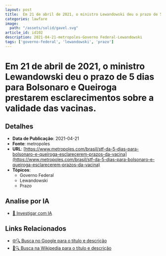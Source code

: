 ```yaml
---
layout: post
title:  Em 21 de abril de 2021, o ministro Lewandowski deu o prazo de 5 dias para Bolsonaro e Queiroga prestarem esclarecimentos sobre a validade das vacinas.
categories: lawfare
image: 
  path: "/assets/solid/gavel.svg"
article_id: id102
description: 2021-04-21-metropoles-Governo Federal-Lewandowski
tags: ['governo-federal', 'lewandowski', 'prazo']
---
```


# Em 21 de abril de 2021, o ministro Lewandowski deu o prazo de 5 dias para Bolsonaro e Queiroga prestarem esclarecimentos sobre a validade das vacinas.

## Detalhes
- **Data de Publicação**: 2021-04-21
- **Fonte**: metropoles
- **URL**: [https://www.metropoles.com/brasil/stf-da-5-dias-para-bolsonaro-e-queiroga-esclarecerem-prazos-da-vacina](https://www.metropoles.com/brasil/stf-da-5-dias-para-bolsonaro-e-queiroga-esclarecerem-prazos-da-vacina)
- **Tópicos**:
  - Governo Federal
  - Lewandowski
  - Prazo

## Analise por IA
- [🤖 Investigar com IA](https://www.perplexity.ai/search?q=%22not%C3%ADcia%20artigo%20Brasil%22%20Em%2021%20de%20abril%20de%202021%2C%20o%20ministro%20Lewandowski%20deu%20o%20prazo%20de%205%20dias%20para%20Bolsonaro%20e%20Queiroga%20prestarem%20esclarecimentos%20sobre%20a%20validade%20das%20vacinas.%20metropoles%202021-04-21)

## Links Relacionados
- [🌐🔍 Busca no Google para o título e descrição](https://www.google.com/search?q=%22not%C3%ADcia%20artigo%20Brasil%22%20Em%2021%20de%20abril%20de%202021%2C%20o%20ministro%20Lewandowski%20deu%20o%20prazo%20de%205%20dias%20para%20Bolsonaro%20e%20Queiroga%20prestarem%20esclarecimentos%20sobre%20a%20validade%20das%20vacinas.%20metropoles%202021-04-21)
- [📖🔍 Busca na Wikipedia para o título e descrição](https://pt.wikipedia.org/w/index.php?search=%22not%C3%ADcia%20artigo%20Brasil%22%20Em%2021%20de%20abril%20de%202021%2C%20o%20ministro%20Lewandowski%20deu%20o%20prazo%20de%205%20dias%20para%20Bolsonaro%20e%20Queiroga%20prestarem%20esclarecimentos%20sobre%20a%20validade%20das%20vacinas.%20metropoles%202021-04-21)

